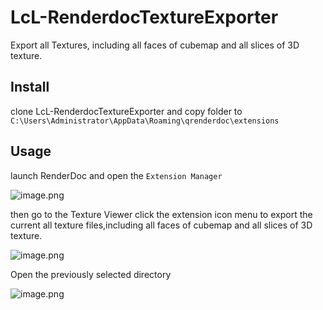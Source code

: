 # LcL-RenderdocTextureExporter

Export all Textures, including all faces of cubemap and all slices of 3D texture.

## Install

clone LcL-RenderdocTextureExporter and copy folder to `C:\Users\Administrator\AppData\Roaming\qrenderdoc\extensions`


## Usage

launch RenderDoc and open the `Extension Manager`

![image.png](https://s2.loli.net/2024/01/05/NQOqevM9JxVlabZ.png)

then go to the Texture Viewer click the extension icon menu to export the current all texture files,including all faces of cubemap and all slices of 3D texture.

![image.png](https://s2.loli.net/2024/01/05/Xe7WnGLjhvPD5EU.png)


Open the previously selected directory

![image.png](https://s2.loli.net/2024/01/05/gpqFHmhxrXyAYcf.png)
